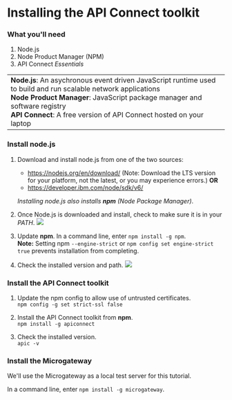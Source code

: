 # Installing the API Connect toolkit


### What you'll need
1. Node.js
2. Node Product Manager (NPM)
3. API Connect _Essentials_

<table>
  <tr><td><b>Node.js</b>: An asychronous event driven JavaScript runtime used to build and run scalable network applications
    <br>
    <b>Node Product Manager</b>: JavaScript package manager and software registry<br>
    <b>API Connect</b>: A free version of API Connect hosted on your laptop</td></tr>
  </table>  


### Install node.js
1. Download and install node.js from one of the two sources:
   * https://nodejs.org/en/download/ (Note: Download the LTS version for your platform, not the latest, or you may experience errors.)
      **OR**
   * https://developer.ibm.com/node/sdk/v6/  

    _Installing node.js also installs **npm** (Node Package Manager)_.

2.  Once Node.js is downloaded and install, check to make sure it is in your _PATH_.
    ![](images/verify-path.png)  

3. Update **npm**. In a command line, enter `npm install -g npm`.  
   **Note:** Setting npm `--engine-strict` or `npm config set engine-strict true` prevents installation from completing.


4. Check the installed version and path.
   ![](images/screenshot_install_apic-1.png)  



### Install the API Connect toolkit
1. Update the npm config to allow use of untrusted certificates.  
   `npm config -g set strict-ssl false`  

2. Install the API Connect toolkit from **npm**.  
    `npm install -g apiconnect`

3. Check the installed version.  
    `apic -v`


### Install the Microgateway
We'll use the Microgateway as a local test server for this tutorial.

 In a command line, enter `npm install -g microgateway`.

 

